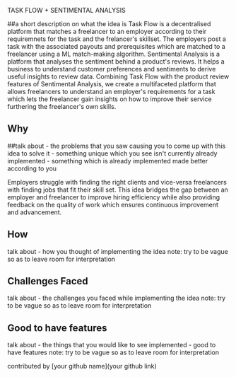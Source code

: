 TASK FLOW + SENTIMENTAL ANALYSIS 

##a short description on what the idea is 
Task Flow is a decentralised platform that matches a freelancer to an employer according to their requiremnets for the task and the frelancer's skillset. The employers post a task with the associated payouts and prerequisites which are matched to a freelancer using a ML match-making algorithm. Sentimental Analysis is a platform that analyses the sentiment behind a product's reviews. It helps a business to understand customer preferences and sentiments to derive useful insights to review data. 
Combining Task Flow with the product review features of Sentimental Analysis, we create a multifaceted platform that allows freelancers to understand an employer's requirements for a task which lets the freelancer gain insights on how to improve their service furthering the freelancer's own skills. 


## Why
##talk about 
    - the problems that you saw causing you to come up with this idea to solve it 
    - something unique which you see isn't currently already implemented
    - something which is already implemented made better according to you
    
Employers struggle with finding the right clients and vice-versa freelancers with finding jobs that fit their skill set. This idea bridges the gap between an employer and freelancer to improve hiring efficiency while also providing feedback on the quality of work which ensures continuous improvement and advancement. 


## How 

talk about 
    - how you thought of implementing the idea
    note: try to be vague so as to leave room for interpretation

## Challenges Faced

talk about 
    - the challenges you faced while implementing the idea
    note: try to be vague so as to leave room for interpretation

## Good to have features

talk about 
    - the things that you would like to see implemented
    - good to have features
    note: try to be vague so as to leave room for interpretation

contributed by [your github name](your github link)
